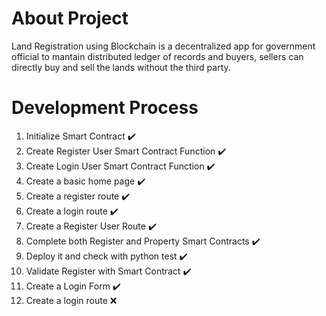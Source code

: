 # About Project
Land Registration using Blockchain is a decentralized app for government official to mantain distributed ledger of records and buyers, sellers can directly buy and sell the lands without the third party.

# Development Process
1. Initialize Smart Contract :heavy_check_mark:
2. Create Register User Smart Contract Function :heavy_check_mark:
3. Create Login User Smart Contract Function :heavy_check_mark:
4. Create a basic home page :heavy_check_mark:
5. Create a register route :heavy_check_mark:
6. Create a login route :heavy_check_mark:
7. Create a Register User Route :heavy_check_mark:
8. Complete both Register and Property Smart Contracts :heavy_check_mark:
9. Deploy it and check with python test :heavy_check_mark:
10. Validate Register with Smart Contract :heavy_check_mark:
11. Create a Login Form :heavy_check_mark:
12. Create a login route :x: